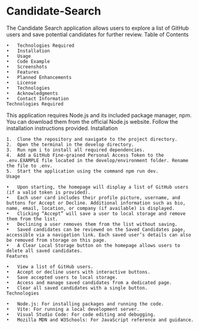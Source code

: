 
# Candidate-Search
The Candidate Search application allows users to explore a list of GitHub users and save potential candidates for further review.
Table of Contents

	•	Technologies Required
	•	Installation
	•	Usage
	•	Code Example
	•	Screenshots
	•	Features
	•	Planned Enhancements
	•	License
	•	Technologies
	•	Acknowledgments
	•	Contact Information
    Technologies Required

This application requires Node.js and its included package manager, npm.
You can download them from the official Node.js website. Follow the installation instructions provided.
Installation

	1.	Clone the repository and navigate to the project directory.
	2.	Open the terminal in the develop directory.
	3.	Run npm i to install all required dependencies.
	4.	Add a GitHub Fine-grained Personal Access Token to the .env.EXAMPLE file located in the develop/environment folder. Rename the file to .env.
	5.	Start the application using the command npm run dev.
    Usage

	•	Upon starting, the homepage will display a list of GitHub users (if a valid token is provided).
	•	Each user card includes their profile picture, username, and buttons for Accept or Decline. Additional information such as bio, name, email, location, or company (if available) is displayed.
	•	Clicking “Accept” will save a user to local storage and remove them from the list.
	•	Declining a user removes them from the list without saving.
	•	Saved candidates can be reviewed on the Saved Candidates page, accessible via a navigation link. Each saved user’s details can also be removed from storage on this page.
	•	A Clear Local Storage button on the homepage allows users to delete all saved candidates.
    Features

	•	View a list of GitHub users.
	•	Accept or decline users with interactive buttons.
	•	Save accepted users to local storage.
	•	Access and manage saved candidates from a dedicated page.
	•	Clear all saved candidates with a single button.
    Technologies

	•	Node.js: For installing packages and running the code.
	•	Vite: For running a local development server.
	•	Visual Studio Code: For code editing and debugging.
	•	Mozilla MDN and W3Schools: For JavaScript reference and guidance.
